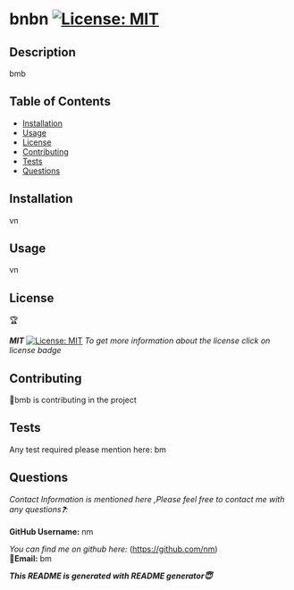 
  # bnbn [![License: MIT](https://img.shields.io/badge/License-MIT-yellow.svg)](https://opensource.org/licenses/MIT)

  ## Description
bmb

## Table of Contents

* [Installation](#installation)
* [Usage](#usage)
* [License](#license)
* [Contributing](#contributing)
* [Tests](#tests)
* [Questions](#questions)
    
## Installation
vn

## Usage
vn

## License
🏆

***MIT***
[![License: MIT](https://img.shields.io/badge/License-MIT-yellow.svg)](https://opensource.org/licenses/MIT)
_To get more information about the license click on license badge_

## Contributing
🧛bmb is contributing in the project

## Tests
Any test required please mention here:
bm

## Questions
_Contact Information is mentioned here ,Please feel free to 
contact me with any questions❓:_  <br><br>
**GitHub Username:** nm

_You can find me on github here:_ (https://github.com/nm)
<br>
**📧Email:** bm

***This README is generated with README generator😇***
